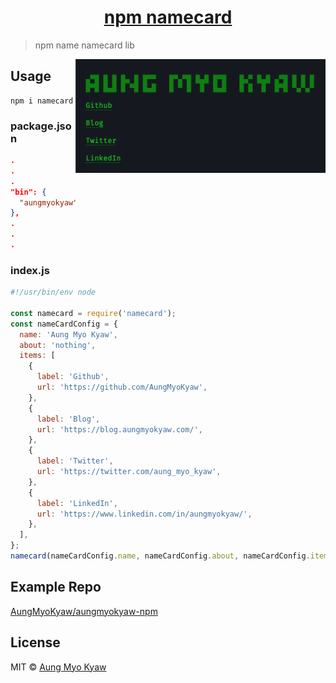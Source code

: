 <h1 align="center">
  <a href="#">
    npm namecard
  </a>
</h1>

> npm name namecard lib

<img src="./assets/ss.png" alt="npm_namecard_ss" align="right" width="400">

## Usage

```shell
npm i namecard
```

### package.json

```json
.
.
.
"bin": {
  "aungmyokyaw": "./src/index.js"
},
.
.
.
```


### index.js

```javascript
#!/usr/bin/env node

const namecard = require('namecard');
const nameCardConfig = {
  name: 'Aung Myo Kyaw',
  about: 'nothing',
  items: [
    {
      label: 'Github',
      url: 'https://github.com/AungMyoKyaw',
    },
    {
      label: 'Blog',
      url: 'https://blog.aungmyokyaw.com/',
    },
    {
      label: 'Twitter',
      url: 'https://twitter.com/aung_myo_kyaw',
    },
    {
      label: 'LinkedIn',
      url: 'https://www.linkedin.com/in/aungmyokyaw/',
    },
  ],
};
namecard(nameCardConfig.name, nameCardConfig.about, nameCardConfig.items);
```

## Example Repo

[AungMyoKyaw/aungmyokyaw-npm](https://github.com/AungMyoKyaw/aungmyokyaw-npm)

## License

MIT © [Aung Myo Kyaw](https://github.com/AungMyoKyaw)
